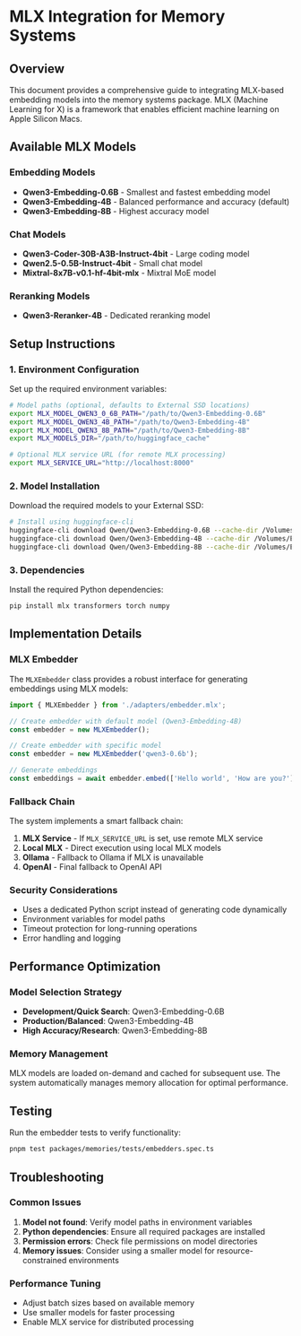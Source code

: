 # MLX Integration for Memory Systems

## Overview

This document provides a comprehensive guide to integrating MLX-based embedding models into the memory systems package. MLX (Machine Learning for X) is a framework that enables efficient machine learning on Apple Silicon Macs.

## Available MLX Models

### Embedding Models
- **Qwen3-Embedding-0.6B** - Smallest and fastest embedding model
- **Qwen3-Embedding-4B** - Balanced performance and accuracy (default)
- **Qwen3-Embedding-8B** - Highest accuracy model

### Chat Models
- **Qwen3-Coder-30B-A3B-Instruct-4bit** - Large coding model
- **Qwen2.5-0.5B-Instruct-4bit** - Small chat model
- **Mixtral-8x7B-v0.1-hf-4bit-mlx** - Mixtral MoE model

### Reranking Models
- **Qwen3-Reranker-4B** - Dedicated reranking model

## Setup Instructions

### 1. Environment Configuration

Set up the required environment variables:

```bash
# Model paths (optional, defaults to External SSD locations)
export MLX_MODEL_QWEN3_0_6B_PATH="/path/to/Qwen3-Embedding-0.6B"
export MLX_MODEL_QWEN3_4B_PATH="/path/to/Qwen3-Embedding-4B"
export MLX_MODEL_QWEN3_8B_PATH="/path/to/Qwen3-Embedding-8B"
export MLX_MODELS_DIR="/path/to/huggingface_cache"

# Optional MLX service URL (for remote MLX processing)
export MLX_SERVICE_URL="http://localhost:8000"
```

### 2. Model Installation

Download the required models to your External SSD:

```bash
# Install using huggingface-cli
huggingface-cli download Qwen/Qwen3-Embedding-0.6B --cache-dir /Volumes/ExternalSSD/huggingface_cache
huggingface-cli download Qwen/Qwen3-Embedding-4B --cache-dir /Volumes/ExternalSSD/huggingface_cache
huggingface-cli download Qwen/Qwen3-Embedding-8B --cache-dir /Volumes/ExternalSSD/huggingface_cache
```

### 3. Dependencies

Install the required Python dependencies:

```bash
pip install mlx transformers torch numpy
```

## Implementation Details

### MLX Embedder

The `MLXEmbedder` class provides a robust interface for generating embeddings using MLX models:

```typescript
import { MLXEmbedder } from './adapters/embedder.mlx';

// Create embedder with default model (Qwen3-Embedding-4B)
const embedder = new MLXEmbedder();

// Create embedder with specific model
const embedder = new MLXEmbedder('qwen3-0.6b');

// Generate embeddings
const embeddings = await embedder.embed(['Hello world', 'How are you?']);
```

### Fallback Chain

The system implements a smart fallback chain:
1. **MLX Service** - If `MLX_SERVICE_URL` is set, use remote MLX service
2. **Local MLX** - Direct execution using local MLX models
3. **Ollama** - Fallback to Ollama if MLX is unavailable
4. **OpenAI** - Final fallback to OpenAI API

### Security Considerations

- Uses a dedicated Python script instead of generating code dynamically
- Environment variables for model paths
- Timeout protection for long-running operations
- Error handling and logging

## Performance Optimization

### Model Selection Strategy

- **Development/Quick Search**: Qwen3-Embedding-0.6B
- **Production/Balanced**: Qwen3-Embedding-4B
- **High Accuracy/Research**: Qwen3-Embedding-8B

### Memory Management

MLX models are loaded on-demand and cached for subsequent use. The system automatically manages memory allocation for optimal performance.

## Testing

Run the embedder tests to verify functionality:

```bash
pnpm test packages/memories/tests/embedders.spec.ts
```

## Troubleshooting

### Common Issues

1. **Model not found**: Verify model paths in environment variables
2. **Python dependencies**: Ensure all required packages are installed
3. **Permission errors**: Check file permissions on model directories
4. **Memory issues**: Consider using a smaller model for resource-constrained environments

### Performance Tuning

- Adjust batch sizes based on available memory
- Use smaller models for faster processing
- Enable MLX service for distributed processing